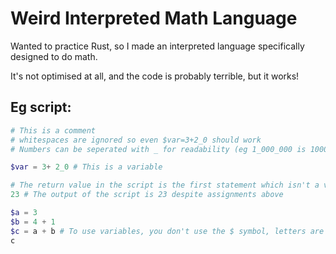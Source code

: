 # Weird Interpreted Math Language
Wanted to practice Rust, so I made an interpreted language specifically designed to do math.

It's not optimised at all, and the code is probably terrible, but it works!

## Eg script:

```php
# This is a comment
# whitespaces are ignored so even $var=3+2_0 should work
# Numbers can be seperated with _ for readability (eg 1_000_000 is 1000000)

$var = 3+ 2_0 # This is a variable

# The return value in the script is the first statement which isn't a variable / function assignment
23 # The output of the script is 23 despite assignments above
```

```php
$a = 3
$b = 4 + 1
$c = a + b # To use variables, you don't use the $ symbol, letters are syntax / variables
c
```